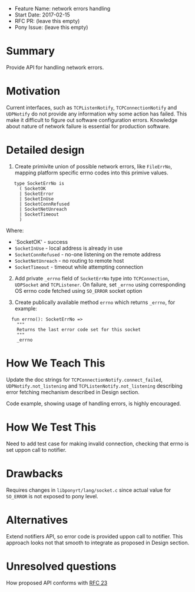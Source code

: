 - Feature Name: network errors handling
- Start Date: 2017-02-15
- RFC PR: (leave this empty)
- Pony Issue: (leave this empty)

# Summary

Provide API for handling network errors.

# Motivation

Current interfaces, such as `TCPListenNotify`, `TCPConnectionNotify`
and `UDPNotify` do not provide any information why some action has
failed. This make it difficult to figure out software configuration
errors.  Knowledge about nature of network failure is essential for
production software.

# Detailed design

1. Create primivite union of possible network errors, like
   `FileErrNo`, mapping platform specific errno codes into this
   primive values.

```pony
   type SocketErrNo is
     ( SocketOK
     | SocketError
     | SocketInUse
     | SocketConnRefused
     | SocketNetUnreach
     | SocketTimeout
     )
```

   Where:
* `SocketOK' - success
* `SocketInUse` - local address is already in use
* `SocketConnRefused` - no-one listening on the remote address
* `SocketNetUnreach` - no routing to remote host
* `SocketTimeout` - timeout while attempting connection

2. Add private `_errno` field of `SocketErrNo` type into
   `TCPConnection`, `UDPSocket` and `TCPListener`.  On failure, set
   `_errno` using corresponding OS errno code fetched using `SO_ERROR`
   socket option

3. Create publically available method `errno` which returns `_errno`,
   for example:

```pony
  fun errno(): SocketErrNo =>
    """
    Returns the last error code set for this socket
    """
    _errno
```

# How We Teach This

Update the doc strings for `TCPConnectionNotify.connect_failed`,
`UDPNotify.not_listening` and `TCPListenNotify.not_listening`
describing error fetching mechanism described in Design section.

Code example, showing usage of handling errors, is highly encouraged.

# How We Test This

Need to add test case for making invalid connection, checking that
errno is set uppon call to notifier.

# Drawbacks

Requires changes in `libponyrt/lang/socket.c` since actual value for
`SO_ERROR` is not exposed to pony level.

# Alternatives

Extend notifiers API, so error code is provided uppon call to
notifier.  This approach looks not that smooth to integrate as
proposed in Design section.

# Unresolved questions

How proposed API conforms with [RFC 23](https://github.com/ponylang/rfcs/blob/master/text/0023-network-dont-provide-default-implementation-for-failures.md)
